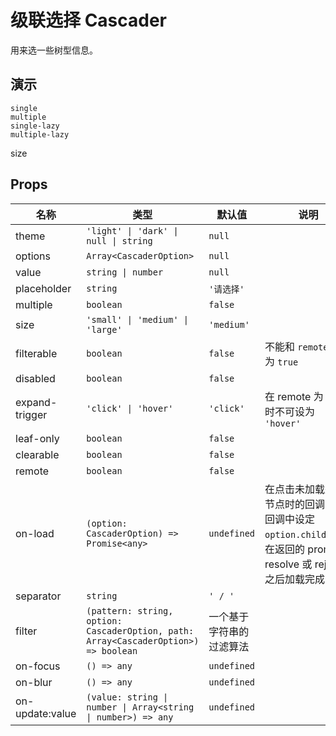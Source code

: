 # 级联选择 Cascader
用来选一些树型信息。
## 演示
```demo
single
multiple
single-lazy
multiple-lazy
```
size

## Props
|名称|类型|默认值|说明|
|-|-|-|-|
|theme|`'light' \| 'dark' \| null \| string`|`null`||
|options|`Array<CascaderOption>`|`null`||
|value|`string \| number`|`null`||
|placeholder|`string`|`'请选择'`||
|multiple|`boolean`|`false`||
|size|`'small' \| 'medium' \| 'large'`|`'medium'`||
|filterable|`boolean`|`false`|不能和 `remote` 同时为 `true`|
|disabled|`boolean`|`false`||
|expand-trigger|`'click' \| 'hover'`|`'click'`|在 remote 为 `true` 时不可设为 `'hover'`|
|leaf-only|`boolean`|`false`||
|clearable|`boolean`|`false`||
|remote|`boolean`|`false`||
|on-load|`(option: CascaderOption) => Promise<any>`|`undefined`|在点击未加载完成节点时的回调，在回调中设定 `option.children`，在返回的 promise resolve 或 reject 之后加载完成|
|separator|`string`|`' / '`||
|filter|`(pattern: string, option: CascaderOption, path: Array<CascaderOption>) => boolean`|一个基于字符串的过滤算法||
|on-focus|`() => any`|`undefined`||
|on-blur|`() => any`|`undefined`||
|on-update:value|`(value: string \| number \| Array<string \| number>) => any`|`undefined`||
